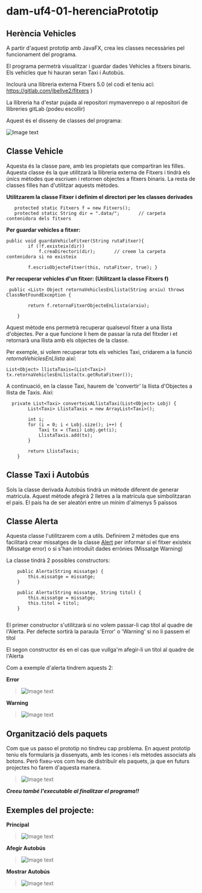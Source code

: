 # dam-uf4-01-herenciaPrototip



## Herència Vehicles

A partir d'aquest prototip amb JavaFX, crea les classes necessàries pel funcionament del programa.

El programa permetrà visualitzar i guardar dades Vehicles a fitxers binaris. Els vehicles que hi hauran seran Taxi i Autobús.

Inclourà una llibreria externa Fitxers 5.0 (el codi el teniu ací: https://gitlab.com/jbellve2/fitxers )

La llibreria ha d'estar pujada al repositori mymavenrepo o al repositori de llibreries gitLab (podeu escollir)

Aquest és el disseny de classes del programa:


![Image text](https://gitlab.com/jbellve2/dam-uf4-01herenciaprototip/-/raw/master/imatges/herenciaVehicles.png)




## Classe Vehicle

Aquesta és la classe pare, amb les propietats que compartiran les filles. 
Aquesta classe és la que utilitzarà la llibreria externa de Fitxers i tindrà els únics mètodes que escriuen i retornen objectes a fitxers binaris. La resta de classes filles han d'utilitzar aquests mètodes.

**Utilitzarem la classe Fitxer i definim el directori per les classes derivades**

```
   protected static Fitxers f = new Fitxers();
   protected static String dir = ".data/";       // carpeta contenidora dels fitxers

```


**Per guardar vehicles a fitxer:**
```
public void guardaVehicleFitxer(String rutaFitxer){ 
        if (!f.existeix(dir))
            f.creaDirectori(dir);       // creem la carpeta contenidora si no existeix

        f.escriuObjecteFitxer(this, rutaFitxer, true); } 

```



**Per recuperar vehicles d'un fitxer: (Utilitzant la classe Fitxers f)**
```
 public <List> Object retornaVehiclesEnLlista(String arxiu) throws ClassNotFoundException {

        return f.retornaFitxerObjecteEnLlista(arxiu);

    }

```

Aquest mètode ens permetrà recuperar qualsevol fitxer a una llista d'objectes.
Per a que funcione li hem de passar la ruta del fitxder i et retornarà una llista amb els objectes de la classe.

Per exemple, si volem recuperar tots els vehicles Taxi, cridarem a la funció _retornaVehiclesEnLlista_ així:
```
List<Object> llistaTaxis=(List<Taxi>) tx.retornaVehiclesEnLlista(tx.getRutaFitxer());

```

A continuació, en la classe Taxi, haurem de 'convertir' la llista d'Objectes a llista de Taxis. Així:

```
  private List<Taxi> converteixALlistaTaxi(List<Object> Lobj) {
        List<Taxi> LlistaTaxis = new ArrayList<Taxi>();

        int i;
        for (i = 0; i < Lobj.size(); i++) {
            Taxi tx = (Taxi) Lobj.get(i);
            LlistaTaxis.add(tx);
        }

        return LlistaTaxis;
    }
```


## Classe Taxi i Autobús

Sols la classe derivada Autobús tindrà un mètode diferent de generar matrícula. Aquest mètode afegirà 2 lletres a la matrícula que simbolitzaran el pais. El pais ha de ser aleatòri entre un mínim d'almenys 5 païssos


## Classe Alerta

Aquesta classe l'utilitzarem com a utils. Definirem 2 mètodes que ens facilitarà crear missatges de la classe [Alert](https://openjfx.io/javadoc/11/javafx.controls/javafx/scene/control/Alert.html) per informar si el fitxer existeix (Missatge error) o si s'han introduït dades errònies (Missatge Warning)

La classe tindrà 2 possibles constructors:

```
    public Alerta(String missatge) {
        this.missatge = missatge;
    }

    public Alerta(String missatge, String titol) {
        this.missatge = missatge;
        this.titol = titol;
    }


```
El primer constructor s'utilitzarà si no volem passar-li cap títol al quadre de l'Alerta. Per defecte sortirà la paraula 'Error' o 'Warning' si no li passem el títol

El segon constructor és en el cas que vullga'm afegir-li un títol al quadre de l'Alerta

Com a exemple d'alerta tindrem aquests 2:

**Error**

> ![Image text](https://gitlab.com/jbellve2/dam-uf4-01herenciaprototip/-/raw/master/imatges/alertaError.png)


**Warning**

> ![Image text](https://gitlab.com/jbellve2/dam-uf4-01herenciaprototip/-/raw/master/imatges/alertaWarning.png)



## Organització dels paquets

Com que us passo el prototip no tindreu cap problema. En aquest prototip teniu els formularis ja dissenyats, amb les icones i els mètodes associats als botons. Però fixeu-vos com heu de distribuïr els paquets, ja que en futurs projectes ho farem d'aquesta manera.


> ![Image text](https://gitlab.com/jbellve2/dam-uf4-01herenciaprototip/-/raw/master/imatges/organitzPaquets.png)


**_Creeu també l'executable al finalitzar el programa!!_**


## Exemples del projecte:

**Principal**

> ![Image text](https://gitlab.com/jbellve2/dam-uf4-01herenciaprototip/-/raw/master/imatges/vehiclesPrincipal.png)

**Afegir Autobús**

> ![Image text](https://gitlab.com/jbellve2/dam-uf4-01herenciaprototip/-/raw/master/imatges/AfegirAutobus.png)
> 



**Mostrar Autobús**

> ![Image text](https://gitlab.com/jbellve2/dam-uf4-01herenciaprototip/-/raw/master/imatges/llistatAutobusos.png)
